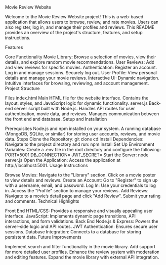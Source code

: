 
Movie Review Website

Welcome to the Movie Review Website project! This is a web-based application that allows users to browse, review, and rate movies. Users can also register, log in, and manage their profiles and reviews. This README provides an overview of the project's structure, features, and setup instructions.

Features

Core Functionality
Movie Library: Browse a selection of movies, view their details, and explore random movie recommendations.
User Reviews: Add and view reviews for specific movies.
Authentication:
Register an account.
Log in and manage sessions.
Securely log out.
User Profile: View personal details and manage your movie reviews.
Interactive UI:
Dynamic navigation.
Intuitive interfaces for browsing, reviewing, and account management.
Project Structure

Files
index.html
Main HTML file for the website interface.
Contains the layout, styles, and JavaScript logic for dynamic functionality.
server.js
Back-end server script built with Node.js.
Handles API routes for user authentication, movie data, and reviews.
Manages communication between the front end and database.
Setup and Installation

Prerequisites
Node.js and npm installed on your system.
A running database (MongoDB, SQLite, or similar) for storing user accounts, reviews, and movie data.
Steps
Clone the Repository:
git clone <repository-url>
cd <repository-folder>
Install Dependencies: Navigate to the project directory and run:
npm install
Set Up Environment Variables: Create a .env file in the root directory and configure the following:
PORT=5001
DB_CONNECTION=<your-database-url>
JWT_SECRET=<your-jwt-secret>
Start the Server:
node server.js
Open the Application: Access the application at http://localhost:5001.
Usage Instructions

Browse Movies:
Navigate to the "Library" section.
Click on a movie poster to view details and reviews.
Create an Account:
Go to "Register" to sign up with a username, email, and password.
Log In:
Use your credentials to log in.
Access the "Profile" section to manage your reviews.
Add Reviews:
Navigate to a movie’s detail page and click "Add Review".
Submit your rating and comments.
Technical Highlights

Front End
HTML/CSS: Provides a responsive and visually appealing user interface.
JavaScript: Implements dynamic page transitions, API interactions, and form validations.
Back End
Node.js & Express: Powers the server-side logic and API routes.
JWT Authentication: Ensures secure user sessions.
Database Integration: Connects to a database for storing persistent data.
Future Improvements

Implement search and filter functionality in the movie library.
Add support for more detailed user profiles.
Enhance the review system with moderation and editing features.
Expand the movie library with external API integration.
